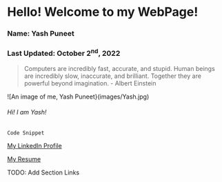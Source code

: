 # Hello! Welcome to my WebPage!

### Name: Yash Puneet
### Last Updated: October 2<sup>nd</sup>, 2022 

> Computers are incredibly fast, accurate, and stupid. Human beings are incredibly slow, inaccurate, and brilliant. Together they are powerful beyond imagination. - Albert Einstein

![An image of me, Yash Puneet}(images/Yash.jpg)
###### Hi! I am Yash!
```
Code Snippet
```

[My LinkedIn Profile](https://www.linkedin.com/in/yashpuneet)

[My Resume](docs/Resume.pdf)

TODO: Add Section Links


